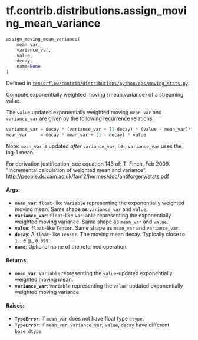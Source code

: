 <div itemscope itemtype="http://developers.google.com/ReferenceObject">
<meta itemprop="name" content="tf.contrib.distributions.assign_moving_mean_variance" />
</div>

# tf.contrib.distributions.assign_moving_mean_variance

``` python
assign_moving_mean_variance(
    mean_var,
    variance_var,
    value,
    decay,
    name=None
)
```



Defined in [`tensorflow/contrib/distributions/python/ops/moving_stats.py`](https://www.tensorflow.org/code/tensorflow/contrib/distributions/python/ops/moving_stats.py).

Compute exponentially weighted moving {mean,variance} of a streaming value.

The `value` updated exponentially weighted moving `mean_var` and
`variance_var` are given by the following recurrence relations:

```python
variance_var = decay * (variance_var + (1-decay) * (value - mean_var)**2)
mean_var     = decay * mean_var + (1 - decay) * value
```

Note: `mean_var` is updated *after* `variance_var`, i.e., `variance_var` uses
the lag-1 mean.

For derivation justification, see equation 143 of:
  T. Finch, Feb 2009. "Incremental calculation of weighted mean and variance".
  http://people.ds.cam.ac.uk/fanf2/hermes/doc/antiforgery/stats.pdf

#### Args:

* <b>`mean_var`</b>: `float`-like `Variable` representing the exponentially weighted
    moving mean. Same shape as `variance_var` and `value`.
* <b>`variance_var`</b>: `float`-like `Variable` representing the
    exponentially weighted moving variance. Same shape as `mean_var` and
    `value`.
* <b>`value`</b>: `float`-like `Tensor`. Same shape as `mean_var` and `variance_var`.
* <b>`decay`</b>: A `float`-like `Tensor`. The moving mean decay. Typically close to
    `1.`, e.g., `0.999`.
* <b>`name`</b>: Optional name of the returned operation.


#### Returns:

* <b>`mean_var`</b>: `Variable` representing the `value`-updated exponentially weighted
    moving mean.
* <b>`variance_var`</b>: `Variable` representing the `value`-updated
    exponentially weighted moving variance.


#### Raises:

* <b>`TypeError`</b>: if `mean_var` does not have float type `dtype`.
* <b>`TypeError`</b>: if `mean_var`, `variance_var`, `value`, `decay` have different
    `base_dtype`.